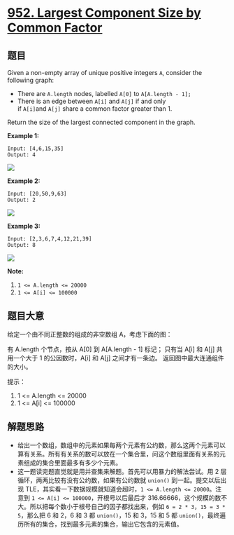 # [952. Largest Component Size by Common Factor](https://leetcode.com/problems/largest-component-size-by-common-factor/)


## 题目

Given a non-empty array of unique positive integers `A`, consider the following graph:

- There are `A.length` nodes, labelled `A[0]` to `A[A.length - 1];`
- There is an edge between `A[i]` and `A[j]` if and only if `A[i]`and `A[j]` share a common factor greater than 1.

Return the size of the largest connected component in the graph.

**Example 1:**

    Input: [4,6,15,35]
    Output: 4

![](https://assets.leetcode-cn.com/aliyun-lc-upload/uploads/2018/12/01/ex1.png)

**Example 2:**

    Input: [20,50,9,63]
    Output: 2

![](https://assets.leetcode-cn.com/aliyun-lc-upload/uploads/2018/12/01/ex2.png)

**Example 3:**

    Input: [2,3,6,7,4,12,21,39]
    Output: 8

![](https://assets.leetcode-cn.com/aliyun-lc-upload/uploads/2018/12/01/ex3.png)

**Note:**

1. `1 <= A.length <= 20000`
2. `1 <= A[i] <= 100000`


## 题目大意

给定一个由不同正整数的组成的非空数组 A，考虑下面的图：

有 A.length 个节点，按从 A[0] 到 A[A.length - 1] 标记；
只有当 A[i] 和 A[j] 共用一个大于 1 的公因数时，A[i] 和 A[j] 之间才有一条边。
返回图中最大连通组件的大小。

提示：

1. 1 <= A.length <= 20000
2. 1 <= A[i] <= 100000

## 解题思路

- 给出一个数组，数组中的元素如果每两个元素有公约数，那么这两个元素可以算有关系。所有有关系的数可以放在一个集合里，问这个数组里面有关系的元素组成的集合里面最多有多少个元素。
- 这一题读完题直觉就是用并查集来解题。首先可以用暴力的解法尝试。用 2 层循环，两两比较有没有公约数，如果有公约数就 `union()` 到一起。提交以后出现 TLE，其实看一下数据规模就知道会超时，`1 <= A.length <= 20000`。注意到 `1 <= A[i] <= 100000`，开根号以后最后才 316.66666，这个规模的数不大。所以把每个数小于根号自己的因子都找出来，例如 `6 = 2 * 3`，`15 = 3 * 5`，那么把 6 和 2，6 和 3 都 `union()`，15 和 3，15 和 5 都 `union()`，最终遍历所有的集合，找到最多元素的集合，输出它包含的元素值。
